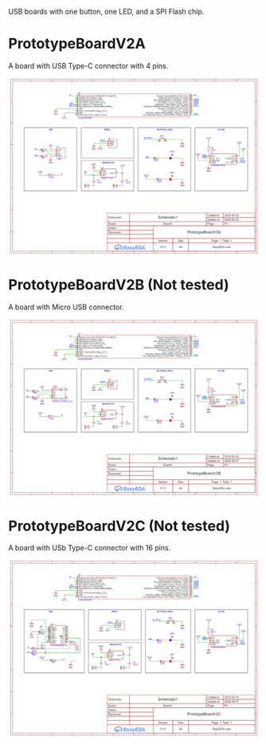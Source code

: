 USB boards with one button, one LED, and a SPI Flash chip.

# PrototypeBoardV2A
A board with USB Type-C connector with 4 pins.

![Schematic](PrototypeBoardV2A/PrototypeBoardV2A_Schematic.png)
# PrototypeBoardV2B (Not tested)
A board with Micro USB connector. 

![Schematic](PrototypeBoardV2B/PrototypeBoardV2B_Schematic.png)
# PrototypeBoardV2C (Not tested)
A board with USb Type-C connector with 16 pins. 

![Schematic](PrototypeBoardV2C/PrototypeBoardV2C_Schematic.png)
